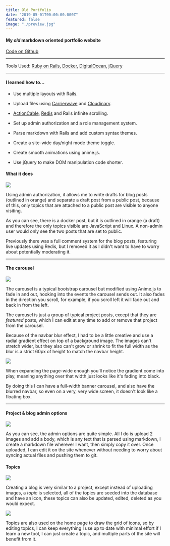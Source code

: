 ```yaml
---
title: Old Portfolio
date: "2019-05-01T00:00:00.000Z"
featured: false
image: "./preview.jpg"
---
```


#### My _old_ markdown oriented portfolio website

[Code on Github](https://github.com/SPDUK/old-portfolio)

---

Tools Used: [Ruby on Rails](https://rubyonrails.org/), [Docker](https://www.docker.com/), [DigitalOcean](https://www.digitalocean.com/), [jQuery](https://jquery.com/)

---

#### I learned how to...

- Use multiple layouts with Rails.

- Upload files using [Carrierwave](https://github.com/carrierwaveuploader/carrierwave) and [Cloudinary](https://cloudinary.com/).

- [ActionCable](https://edgeguides.rubyonrails.org/action_cable_overview.html), [Redis](https://redis.io/) and Rails infinite scrolling.

- Set up admin authorization and a role management system.

- Parse markdown with Rails and add custom syntax themes.

- Create a site-wide day/night mode theme toggle.

- Create smooth animations using anime.js.

- Use jQuery to make DOM manipulation code shorter.

#### What it does

![](https://res.cloudinary.com/dmjolhdaq/image/upload/v1559232062/Portfolio/md-portfolio-blog.jpg)

Using admin authorization, it allows me to write drafts for blog posts (outlined in orange) and separate a draft post from a public post, because of this, only topics that are attached to a public post are visible to anyone visiting.

As you can see, there is a docker post, but it is outlined in orange (a draft) and therefore the only topics visible are JavaScript and Linux. A non-admin user would only see the two posts that are set to public.

Previously there was a full comment system for the blog posts, featuring live updates using Redis, but I removed it as I didn't want to have to worry about potentially moderating it.

---

#### The carousel

![](https://res.cloudinary.com/dmjolhdaq/image/upload/v1559232584/Portfolio/md-portfolio-carousel.jpg)

The carousel is a typical bootstrap carousel but modified using Anime.js to fade in and out, hooking into the events the carousel sends out. It also fades in the direction you scroll, for example, if you scroll left it will fade out and back in from the left.

The carousel is just a group of typical project posts, except that they are _featured_ posts, which I can edit at any time to add or remove that project from the carousel.

Because of the navbar blur effect, I had to be a little creative and use a radial gradient effect on top of a background image. The images can't stretch wider, but they also can't grow or shrink to fit the full width as the blur is a strict 60px of height to match the navbar height.

![](https://res.cloudinary.com/dmjolhdaq/image/upload/v1559235036/Portfolio/md-portfolio-carousel-wide.jpg)

When expanding the page-wide enough you'll notice the gradient come into play, meaning anything over that width just looks like it's fading into black.

By doing this I can have a full-width banner carousel, and also have the blurred navbar, so even on a very, very wide screen, it doesn't look like a floating box.

---

#### Project & blog admin options

![](https://res.cloudinary.com/dmjolhdaq/image/upload/v1559233134/Portfolio/md-portfolio-adminproject.jpg)

As you can see, the admin options are quite simple. All I do is upload 2 images and add a body, which is any text that is parsed using markdown, I create a markdown file wherever I want, then simply copy it over. Once uploaded, I can edit it on the site whenever without needing to worry about syncing actual files and pushing them to git.

#### Topics

![](https://res.cloudinary.com/dmjolhdaq/image/upload/v1559233765/Portfolio/md-portfolio-topics.jpg)

Creating a blog is very similar to a project, except instead of uploading images, a _topic_ is selected, all of the topics are seeded into the database and have an icon, these topics can also be updated, edited, deleted as you would expect.

![](https://res.cloudinary.com/dmjolhdaq/image/upload/v1559234066/Portfolio/md-portfolio-tools.jpg)

Topics are also used on the home page to draw the grid of icons, so by editing topics, I can keep everything I use up to date with minimal effort if I learn a new tool, I can just create a topic, and multiple parts of the site will benefit from it.
